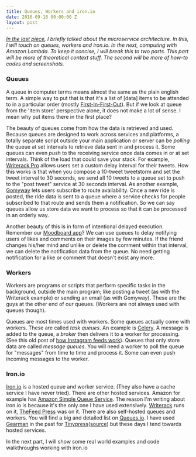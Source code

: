 ```yaml
---
title: Queues, Workers and iron.io
date: 2016-09-16 00:00:00 Z
layout: post
---
```


*[In the last piece](/2016/09/09/a-quick-one-on-microservices.html), I briefly talked about the microservice architecture. In this, I will touch on queues, workers and iron.io. In the next, computing with Amazon Lambda. To keep it concise, I will break this to two parts. This part will be more of theoretical context stuff. The second will be more of how-to codes and screenshots.*

### Queues
A queue in computer terms means almost the same as the plain english term. A simple way to put that is that it's a list of [data] items to be attended to in a particular order (mostly [First-In-First-Out](https://en.wikipedia.org/wiki/FIFO)). But if we look at queue from the 'item store' perspective alone, it does not make a lot of sense. I mean why put items there in the first place?

The beauty of queues come from how the data is retrieved and used. Because queues are designed to work across services and platforms, a totally separate script outside your main application or server can be *polling* the queue at set intervals to retrieve data sent in and process it. Some queues can even *push* to the receiving service once data comes in or at set intervals. Think of the load that could save your stack. For example, [Writerack Pro](http://writerack.com/) allows users set a custom delay interval for their tweets. How this works is that when you compose a 10-tweet tweetstorm and set the tweet interval to 30 seconds, we send all 10 tweets to a queue set to push to the "post tweet" service at 30 seconds interval. As another example, [Gomyway](http://gomyway.com/) lets users subscribe to route availability. Once a new ride is posted, the ride data is sent to a queue where a service checks for people subscribed to that route and sends them a notification. So we can say queues allow us store data we want to process so that it can be processed in an orderly way.

Another beauty of this is in form of intentional delayed execution. Remember our [Moodboard app](/2016/09/09/a-quick-one-on-microservices.html)? We can use queues to delay notifying users of likes and comments on their images by few minutes. If the friend changes his/her mind and unlike or delete the comment within that interval, we can delete the notification data from the queue. No need getting notification for a like or comment that doesn't exist any more.

### Workers

Workers are programs or scripts that perform specific tasks in the background, outside the main program; like posting a tweet (as with the Writerack example) or sending an email (as with Gomyway). These are the guys at the other end of our queues. (Workers are not always used with queues though).

Queues are most times used with workers. Some queues actually come with workers. These are called *task queues*. An example is [Celery](http://www.celeryproject.org/). A message is added to the queue, a *broker* then delivers it to a worker for processing. (See this old post of [how Instagram feeds work](http://blogs.vmware.com/vfabric/2013/04/how-instagram-feeds-work-celery-and-rabbitmq.html)). Queues that only store data are called *message queues*. You will need a worker to poll the queue for "messages" from time to time and process it. Some can even push incoming messages to the worker.

### Iron.io

[Iron.io](http://iron.io/) is a hosted queue and worker service. (They also have a cache service I have never tried). There are other hosted services. Amazon for example has [Amazon Simple Queue Service](https://aws.amazon.com/sqs/). The reason I'm writing about iron.io is because it's the only one I have used extensively. [Writerack](http://writerack.com/) runs on it, [TheFeed Press](http://thefeed.press) was on it. There are also self-hosted queues and workers. You will find a big and detailed list on [Queues.io](http://queues.io/). I have used [Gearman](http://gearman.org) in the past for [Tinypress](http://tinypress.co/)([source](https://github.com/kehers/tinypress/blob/master/queue_workers/change_theme.php)) but these days I tend towards hosted services.

In the next part, I will show some real world examples and code walkthroughs working with iron.io